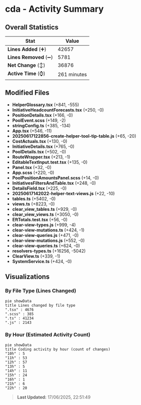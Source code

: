 # cda - Activity Summary 

## Overall Statistics

| Stat                   | Value                                                             |
| ---------------------- | ----------------------------------------------------------------- |
| **Lines Added** (➕)   | 42657                                          |
| **Lines Removed** (➖) | 5781                                        |
| **Net Change** (↕)    | 36876                |
| **Active Time** (⌚)   | 261 minutes |


## Modified Files
- **HelperGlossary.tsx** (+841, -555)
- **InitiativeHeadcountForecasts.tsx** (+250, -0)
- **PositionDetails.tsx** (+166, -0)
- **PoolEvent.scss** (+149, -2)
- **stringConfig.ts** (+385, -134)
- **App.tsx** (+546, -11)
- **20250617122856-create-helper-tool-tip-table.js** (+65, -20)
- **CostActuals.tsx** (+130, -0)
- **InitiativeDetails.tsx** (+765, -0)
- **PoolDetails.tsx** (+502, -0)
- **RouteWrapper.tsx** (+213, -1)
- **EditableTextInput.test.tsx** (+135, -0)
- **Panel.tsx** (+32, -0)
- **App.scss** (+220, -0)
- **PoolPositionAmountsPanel.scss** (+14, -0)
- **InitiativesFiltersAndTable.tsx** (+248, -0)
- **DetailsField.tsx** (+225, -0)
- **20250617142022-helper-text-views.js** (+22, -10)
- **tables.ts** (+5402, -0)
- **views.ts** (+8223, -0)
- **clear_view_tables.ts** (+929, -0)
- **clear_view_views.ts** (+3050, -0)
- **EftTotals.test.tsx** (+56, -0)
- **clear-view-types.js** (+999, -4)
- **clear-view-mutations.ts** (+424, -1)
- **clear-view-queries.js** (+471, -0)
- **clear-view-mutations.js** (+552, -0)
- **clear-view-queries.ts** (+624, -0)
- **resolvers-types.ts** (+16256, -5042)
- **ClearView.ts** (+339, -1)
- **SystemService.ts** (+424, -0)

## Visualizations

### By File Type (Lines Changed)

```mermaid
pie showData
title Lines changed by file type
".tsx" : 4676
".scss" : 385
".ts" : 41234
".js" : 2143
```

### By Hour (Estimated Activity Count)

```mermaid
pie showData
title Coding activity by hour (count of changes)
"10h" : 5
"11h" : 53
"12h" : 57
"13h" : 5
"14h" : 11
"15h" : 24
"16h" : 1
"21h" : 6
"22h" : 20
```


> **Last Updated:** 17/06/2025, 22:51:49